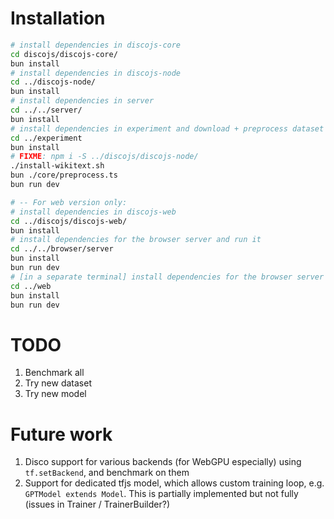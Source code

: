 # Installation

```sh
# install dependencies in discojs-core
cd discojs/discojs-core/
bun install
# install dependencies in discojs-node
cd ../discojs-node/
bun install
# install dependencies in server
cd ../../server/
bun install
# install dependencies in experiment and download + preprocess dataset
cd ../experiment
bun install
# FIXME: npm i -S ../discojs/discojs-node/
./install-wikitext.sh
bun ./core/preprocess.ts
bun run dev

# -- For web version only:
# install dependencies in discojs-web
cd ../discojs/discojs-web/
bun install
# install dependencies for the browser server and run it
cd ../../browser/server
bun install
bun run dev
# [in a separate terminal] install dependencies for the browser server and run it
cd ../web
bun install
bun run dev
```

# TODO

1. Benchmark all
2. Try new dataset
3. Try new model

# Future work

1. Disco support for various backends (for WebGPU especially) using `tf.setBackend`, and benchmark on them
2. Support for dedicated tfjs model, which allows custom training loop, e.g. `GPTModel extends Model`. This is partially implemented but not fully (issues in Trainer / TrainerBuilder?)
